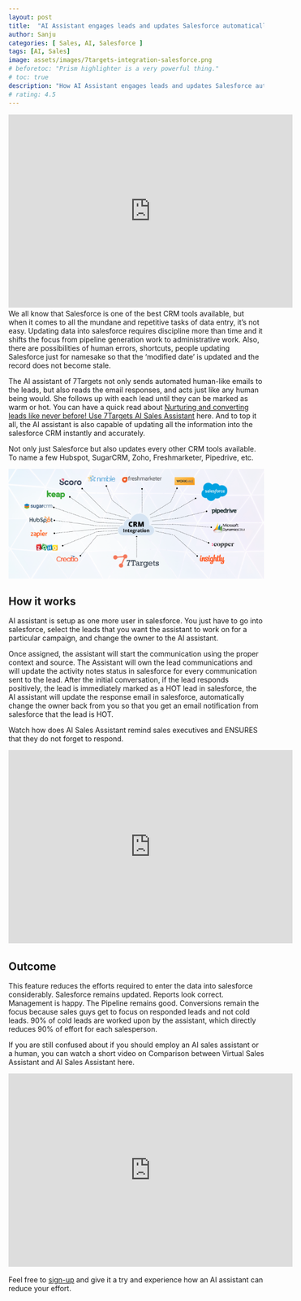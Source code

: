 ```yaml
---
layout: post
title:  "AI Assistant engages leads and updates Salesforce automatically"
author: Sanju
categories: [ Sales, AI, Salesforce ]
tags: [AI, Sales]
image: assets/images/7targets-integration-salesforce.png
# beforetoc: "Prism highlighter is a very powerful thing."
# toc: true
description: "How AI Assistant engages leads and updates Salesforce automatically and its advantages."
# rating: 4.5
---
```

<div class="video-container">
    <iframe src="https://www.youtube.com/embed/OJUD5ufvHkQ" height="380" width="560" 
    frameborder="0">
    </iframe>
</div>
We all know that Salesforce is one of the best CRM tools available, but when it comes to all the mundane and repetitive tasks of data entry, it’s not easy. Updating data into salesforce requires discipline more than time and it shifts the focus from pipeline generation work to administrative work. Also, there are possibilities of human errors, shortcuts, people updating Salesforce just for namesake so that the ‘modified date’ is updated and the record does not become stale.

The AI assistant of 7Targets not only sends automated human-like emails to the leads, but also reads the email responses, and acts just like any human being would. She follows up with each lead until they can be marked as warm or hot. You can have a quick read about [Nurturing and converting leads like never before! Use 7Targets AI Sales Assistant](https://blog.7targets.ai/nurturing-and-converting-leads-like-never-before-use-7targets-ai-sales-assistant/) here. And to top it all, the AI assistant is also capable of updating all the information into the salesforce CRM instantly and accurately.

Not only just Salesforce but also updates every other CRM tools available. To name a few Hubspot, SugarCRM, Zoho, Freshmarketer, Pipedrive, etc.

![image](../assets/images/7targets-all-integrations.png)

## How it works
AI assistant is setup as one more user in salesforce. You just have to go into salesforce, select the leads that you want the assistant to work on for a particular campaign, and change the owner to the AI assistant.

Once assigned, the assistant will start the communication using the proper context and source. The Assistant will own the lead communications and will update the activity notes status in salesforce for every communication sent to the lead. After the initial conversation, if the lead responds positively, the lead is immediately marked as a HOT lead in salesforce, the AI assistant will update the response email in salesforce, automatically change the owner back from you so that you get an email notification from salesforce that the lead is HOT.

Watch how does AI Sales Assistant remind sales executives and ENSURES that they do not forget to respond.

<div class="video-container">
    <iframe src="https://www.youtube.com/embed/bkjCyfOkfgc" height="380" width="560" 
    frameborder="0">
    </iframe>
</div>

## Outcome
This feature reduces the efforts required to enter the data into salesforce considerably. Salesforce remains updated. Reports look correct. Management is happy. The Pipeline remains good. Conversions remain the focus because sales guys get to focus on responded leads and not cold leads. 90% of cold leads are worked upon by the assistant, which directly reduces 90% of effort for each salesperson. 

If you are still confused about if you should employ an AI sales assistant or a human, you can watch a short video on Comparison between Virtual Sales Assistant and AI Sales Assistant here.

<div class="video-container">
    <iframe src="https://www.youtube.com/embed/jlJON5LTUas" height="380" width="560" 
    frameborder="0">
    </iframe>
</div>

Feel free to [sign-up](https://7targets.ai/sign-up.html?utm_medium=AI-assist-as-SF-user&utm_source=7tsblogs) and give it a try and experience how an AI assistant can reduce your effort.